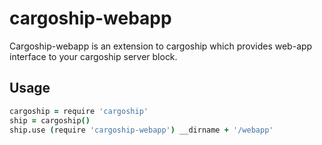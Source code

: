 cargoship-webapp
================

Cargoship-webapp is an extension to cargoship which provides web-app interface to your cargoship server block.

Usage
-----

```coffeescript
cargoship = require 'cargoship'
ship = cargoship()
ship.use (require 'cargoship-webapp') __dirname + '/webapp'
```
